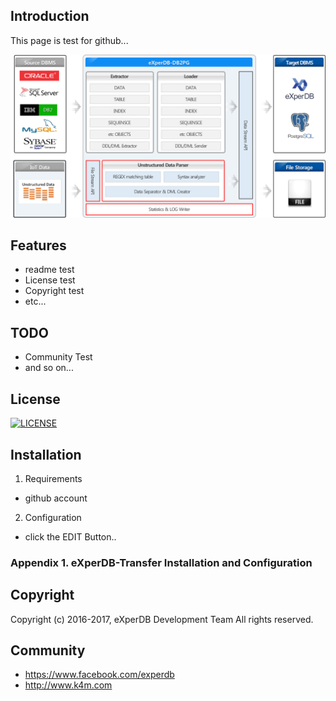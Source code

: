## Introduction
This page is test for github... 

![](./Images/DB2PG_Architecture.png "eXperDB-Management Dashboard")

## Features
* readme test
* License test
* Copyright test
* etc...


## TODO
* Community Test
* and so on...


## License
[![LICENSE](https://img.shields.io/bugzilla/996038.svg)](https://github.com/experdb/eXperDB-Management/blob/master/LICENSE)


## Installation
1. Requirements
- github account

2. Configuration
- click the EDIT Button..

### Appendix 1. eXperDB-Transfer Installation and Configuration


## Copyright
Copyright (c) 2016-2017, eXperDB Development Team
All rights reserved.


## Community
* https://www.facebook.com/experdb
* http://www.k4m.com


